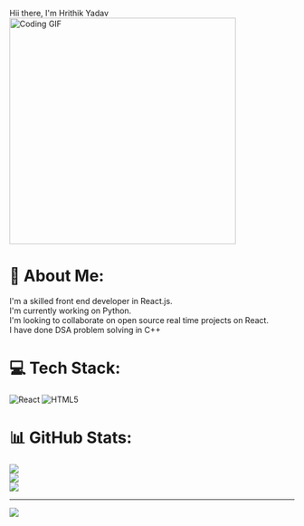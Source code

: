 Hii there, I'm Hrithik Yadav
<img src="https://media.giphy.com/media/qgQUggAC3Pfv687qPC/giphy.gif" alt="Coding GIF" width="400px"/>

# 💫 About Me:
I'm a skilled front end developer in React.js.<br>I'm currently working on Python.<br>I'm looking to collaborate on open source real time projects on React.<br>I have done DSA problem solving in C++<br>


# 💻 Tech Stack:
![React](https://img.shields.io/badge/react-%2320232a.svg?style=for-the-badge&logo=react&logoColor=%2361DAFB) ![HTML5](https://img.shields.io/badge/html5-%23E34F26.svg?style=for-the-badge&logo=html5&logoColor=white)
# 📊 GitHub Stats:
![](https://github-readme-stats.vercel.app/api?username=Hrithik2211&theme=dark&hide_border=false&include_all_commits=false&count_private=false)<br/>
![](https://github-readme-streak-stats.herokuapp.com/?user=Hrithik2211&theme=dark&hide_border=false)<br/>
![](https://github-readme-stats.vercel.app/api/top-langs/?username=Hrithik2211&theme=dark&hide_border=false&include_all_commits=false&count_private=false&layout=compact)

---
[![](https://visitcount.itsvg.in/api?id=Hrithik2211&icon=0&color=6)](https://visitcount.itsvg.in)

<!-- Proudly created with GPRM ( https://gprm.itsvg.in ) -->
